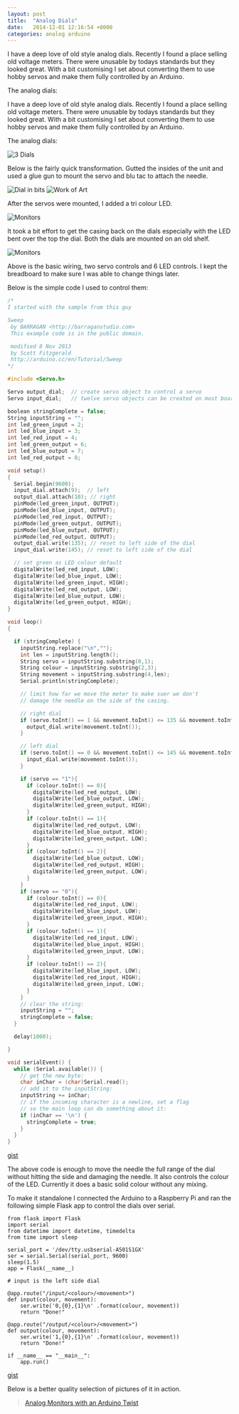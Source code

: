 ```yaml
---
layout: post
title:  "Analog Dials"
date:   2014-12-01 12:16:54 +0000
categories: analog arduino
---
```

I have a deep love of old style analog dials. Recently I found a place selling old voltage meters. There were unusable by todays standards but they looked great. With a bit customising I set about converting them to use hobby servos and make them fully controlled by an Arduino.

The analog dials:

I have a deep love of old style analog dials. Recently I found a place selling old voltage meters. There were unusable by todays standards but they looked great. With a bit customising I set about converting them to use hobby servos and make them fully controlled by an Arduino.

The analog dials:

<img src="/assets/2014/12/3_dials.jpg" alt="3 Dials">

Below is the fairly quick transformation. Gutted the insides of the unit and used a glue gun to mount the servo and blu tac to attach the needle.

<img src="/assets/2014/12/monitor-in-bits.jpg" alt="Dial in bits">
<img src="/assets/2014/12/work-of-art.jpg" alt="Work of Art">

After the servos were mounted, I added a tri colour LED.

<img src="/assets/2014/12/lights.jpg" alt="Monitors">

It took a bit effort to get the casing back on the dials especially with the LED bent over the top the dial. Both the dials are mounted on an old shelf.

<img src="/assets/2014/12/wiring.png" alt="Monitors">

Above is the basic wiring, two servo controls and 6 LED controls. I kept the breadboard to make sure I was able to change things later.

Below is the simple code I used to control them:

```cpp
/*
I started with the sample from this guy

Sweep
 by BARRAGAN <http://barraganstudio.com>
 This example code is in the public domain.

 modified 8 Nov 2013
 by Scott Fitzgerald
 http://arduino.cc/en/Tutorial/Sweep
*/

#include <Servo.h>

Servo output_dial;  // create servo object to control a servo
Servo input_dial;   // twelve servo objects can be created on most boards

boolean stringComplete = false;
String inputString = "";
int led_green_input = 2;
int led_blue_input = 3;
int led_red_input = 4;
int led_green_output = 6;
int led_blue_output = 7;
int led_red_output = 8;

void setup()
{
  Serial.begin(9600);
  input_dial.attach(9);  // left
  output_dial.attach(10); // right
  pinMode(led_green_input, OUTPUT);
  pinMode(led_blue_input, OUTPUT);
  pinMode(led_red_input, OUTPUT);
  pinMode(led_green_output, OUTPUT);
  pinMode(led_blue_output, OUTPUT);
  pinMode(led_red_output, OUTPUT);
  output_dial.write(135); // reset to left side of the dial
  input_dial.write(145); // reset to left side of the dial

  // set green as LED colour default
  digitalWrite(led_red_input, LOW);
  digitalWrite(led_blue_input, LOW);
  digitalWrite(led_green_input, HIGH);
  digitalWrite(led_red_output, LOW);
  digitalWrite(led_blue_output, LOW);
  digitalWrite(led_green_output, HIGH);
}

void loop()
{

  if (stringComplete) {
    inputString.replace("\n","");
    int len = inputString.length();
    String servo = inputString.substring(0,1);
    String colour = inputString.substring(2,3);
    String movement = inputString.substring(4,len);
    Serial.println(stringComplete);

    // limit how far we move the meter to make suer we don't
    // damage the needle on the side of the casing.

    // right dial
    if (servo.toInt() == 1 && movement.toInt() <= 135 && movement.toInt() >= 30){
      output_dial.write(movement.toInt());
    }

    // left dial
    if (servo.toInt() == 0 && movement.toInt() <= 145 && movement.toInt() >= 55){
      input_dial.write(movement.toInt());
    }

    if (servo == "1"){
      if (colour.toInt() == 0){
        digitalWrite(led_red_output, LOW);
        digitalWrite(led_blue_output, LOW);
        digitalWrite(led_green_output, HIGH);
      }
      if (colour.toInt() == 1){
        digitalWrite(led_red_output, LOW);
        digitalWrite(led_blue_output, HIGH);
        digitalWrite(led_green_output, LOW);
      }
      if (colour.toInt() == 2){
        digitalWrite(led_blue_output, LOW);
        digitalWrite(led_red_output, HIGH);
        digitalWrite(led_green_output, LOW);
      }
    }
    if (servo == "0"){
      if (colour.toInt() == 0){
        digitalWrite(led_red_input, LOW);
        digitalWrite(led_blue_input, LOW);
        digitalWrite(led_green_input, HIGH);
      }
      if (colour.toInt() == 1){
        digitalWrite(led_red_input, LOW);
        digitalWrite(led_blue_input, HIGH);
        digitalWrite(led_green_input, LOW);
      }
      if (colour.toInt() == 2){
        digitalWrite(led_blue_input, LOW);
        digitalWrite(led_red_input, HIGH);
        digitalWrite(led_green_input, LOW);
      }
    }
    // clear the string:
    inputString = "";
    stringComplete = false;
  }

  delay(1000);

}

void serialEvent() {
  while (Serial.available()) {
    // get the new byte:
    char inChar = (char)Serial.read();
    // add it to the inputString:
    inputString += inChar;
    // if the incoming character is a newline, set a flag
    // so the main loop can do something about it:
    if (inChar == '\n') {
      stringComplete = true;
    }
  }
}
```

[gist](https://gist.github.com/bassdread/952e9df9d820c16841f3)

The above code is enough to move the needle the full range of the dial without hitting the side and damaging the needle. It also controls the colour of the LED. Currently it does a basic solid colour without any mixing.

To make it standalone I connected the Arduino to a Raspberry Pi and ran the following simple Flask app to control the dials over serial.

```
from flask import Flask
import serial
from datetime import datetime, timedelta
from time import sleep

serial_port = '/dev/tty.usbserial-A501S1GX'
ser = serial.Serial(serial_port, 9600)
sleep(1.5)
app = Flask(__name__)

# input is the left side dial

@app.route("/input/<colour>/<movement>")
def input(colour, movement):
    ser.write('0,{0},{1}\n' .format(colour, movement))
    return "Done!"

@app.route("/output/<colour>/<movement>")
def output(colour, movement):
    ser.write('1,{0},{1}\n' .format(colour, movement))
    return "Done!"

if __name__ == "__main__":
    app.run()
```

[gist](https://gist.github.com/bassdread/1a7d49adebf288c4684b)

Below is a better quality selection of pictures of it in action.

<blockquote class="imgur-embed-pub" lang="en" data-id="a/kc8Tq"><a href="//imgur.com/kc8Tq">Analog Monitors with an Arduino Twist</a></blockquote><script async src="//s.imgur.com/min/embed.js" charset="utf-8"></script>